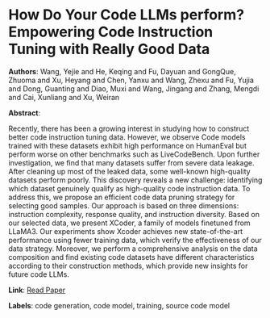 # How Do Your Code LLMs perform? Empowering Code Instruction Tuning with Really Good Data

**Authors**: Wang, Yejie and He, Keqing and Fu, Dayuan and GongQue, Zhuoma and Xu, Heyang and Chen, Yanxu and Wang, Zhexu and Fu, Yujia and Dong, Guanting and Diao, Muxi and Wang, Jingang and Zhang, Mengdi and Cai, Xunliang and Xu, Weiran

**Abstract**:

Recently, there has been a growing interest in studying how to construct better code instruction tuning data. However, we observe Code models trained with these datasets exhibit high performance on HumanEval but perform worse on other benchmarks such as LiveCodeBench. Upon further investigation, we find that many datasets suffer from severe data leakage. After cleaning up most of the leaked data, some well-known high-quality datasets perform poorly. This discovery reveals a new challenge: identifying which dataset genuinely qualify as high-quality code instruction data. To address this, we propose an efficient code data pruning strategy for selecting good samples. Our approach is based on three dimensions: instruction complexity, response quality, and instruction diversity. Based on our selected data, we present XCoder, a family of models finetuned from LLaMA3. Our experiments show Xcoder achieves new state-of-the-art performance using fewer training data, which verify the effectiveness of our data strategy. Moreover, we perform a comprehensive analysis on the data composition and find existing code datasets have different characteristics according to their construction methods, which provide new insights for future code LLMs.

**Link**: [Read Paper](https://aclanthology.org/2024.emnlp-main.777)

**Labels**: code generation, code model, training, source code model
